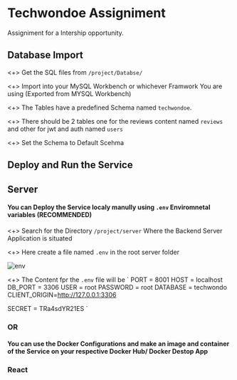 # Techwondoe Assigniment

Assigniment for a Intership opportunity.

## Database Import

<+> Get the SQL files from `/project/Databse/` 

<+> Import into your MySQL Workbench or whichever Framwork You are using (Exported from MYSQL Workbench)

<+> The Tables have a predefined Schema named `techwondoe`.

<+> There should be 2 tables one for the reviews content named `reviews`  and other for jwt and auth named `users` 

<+> Set the Schema to Default Scehma

## Deploy and Run the Service

## Server

#### You can Deploy the Service localy manully using `.env` Enviromnetal variables (RECOMMENDED)

<+> Search for the Directory `/project/server` Where the Backend Server Application is situated

<+> Here create a file named `.env` in the root server folder

![env](https://user-images.githubusercontent.com/84328880/185962545-4be96c8b-afee-4874-aa00-0f541802a8b6.PNG)

<+> The Content fpr the `.env` file will be `
PORT = 8001
HOST = localhost
DB_PORT = 3306
USER = root
PASSWORD = root
DATABASE = techwondo
CLIENT_ORIGIN=http://127.0.0.1:3306

SECRET = TRa4sdYR21ES
`

### OR

#### You can use the Docker Configurations and make an image and container of the Service on your respective Docker Hub/ Docker Destop App

### React


